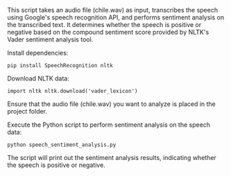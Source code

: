 This script takes an audio file (chile.wav) as input, transcribes the speech using Google's speech recognition API, and performs sentiment analysis on the transcribed text. It determines whether the speech is positive or negative based on the compound sentiment score provided by NLTK's Vader sentiment analysis tool.

Install dependencies:

``pip install SpeechRecognition nltk``

Download NLTK data:

``import nltk
nltk.download('vader_lexicon')``

Ensure that the audio file (chile.wav) you want to analyze is placed in the project folder.

Execute the Python script to perform sentiment analysis on the speech data:

``python speech_sentiment_analysis.py``

The script will print out the sentiment analysis results, indicating whether the speech is positive or negative.
